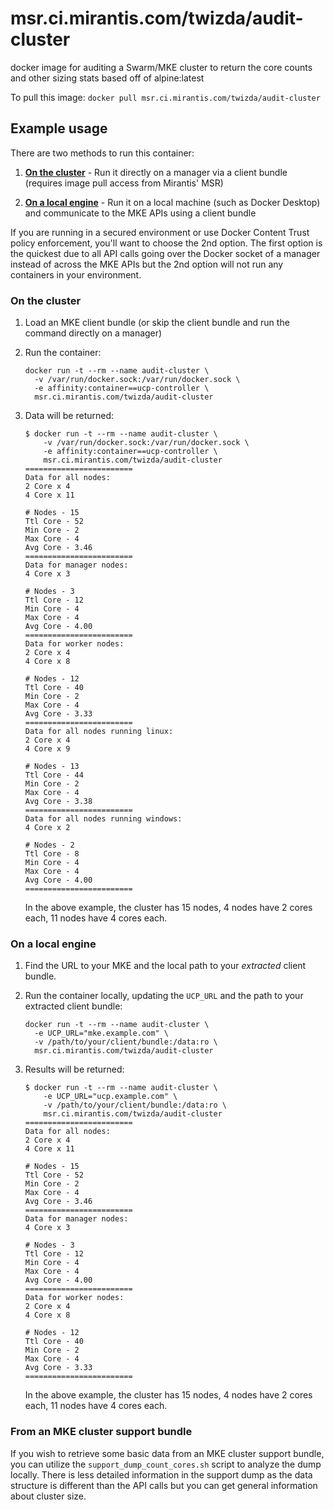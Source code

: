 # msr.ci.mirantis.com/twizda/audit-cluster

docker image for auditing a Swarm/MKE cluster to return the core counts and other sizing stats
based off of alpine:latest

To pull this image:
`docker pull msr.ci.mirantis.com/twizda/audit-cluster`

## Example usage

There are two methods to run this container:

1. [__On the cluster__](#on-the-cluster) - Run it directly on a manager via a client bundle (requires image pull access from Mirantis' MSR)

1. [__On a local engine__](#on-a-local-engine) - Run it on a local machine (such as Docker Desktop) and communicate to the MKE APIs using a client bundle

If you are running in a secured environment or use Docker Content Trust policy enforcement, you'll want to choose the 2nd option.  The first option is the quickest due to all API calls going over the Docker socket of a manager instead of across the MKE APIs but the 2nd option will not run any containers in your environment.

### On the cluster

1. Load an MKE client bundle (or skip the client bundle and run the command directly on a manager)

1. Run the container:

    ```
    docker run -t --rm --name audit-cluster \
      -v /var/run/docker.sock:/var/run/docker.sock \
      -e affinity:container==ucp-controller \
      msr.ci.mirantis.com/twizda/audit-cluster
    ```

1. Data will be returned:

    ```
    $ docker run -t --rm --name audit-cluster \
        -v /var/run/docker.sock:/var/run/docker.sock \
        -e affinity:container==ucp-controller \
        msr.ci.mirantis.com/twizda/audit-cluster
    ========================
    Data for all nodes:
    2 Core x 4
    4 Core x 11

    # Nodes - 15
    Ttl Core - 52
    Min Core - 2
    Max Core - 4
    Avg Core - 3.46
    ========================
    Data for manager nodes:
    4 Core x 3

    # Nodes - 3
    Ttl Core - 12
    Min Core - 4
    Max Core - 4
    Avg Core - 4.00
    ========================
    Data for worker nodes:
    2 Core x 4
    4 Core x 8

    # Nodes - 12
    Ttl Core - 40
    Min Core - 2
    Max Core - 4
    Avg Core - 3.33
    ========================
    Data for all nodes running linux:
    2 Core x 4
    4 Core x 9

    # Nodes - 13
    Ttl Core - 44
    Min Core - 2
    Max Core - 4
    Avg Core - 3.38
    ========================
    Data for all nodes running windows:
    4 Core x 2

    # Nodes - 2
    Ttl Core - 8
    Min Core - 4
    Max Core - 4
    Avg Core - 4.00
    ========================
    ```

   In the above example, the cluster has 15 nodes, 4 nodes have 2 cores each, 11 nodes have 4 cores each.

### On a local engine

1. Find the URL to your MKE and the local path to your _extracted_ client bundle.

1. Run the container locally, updating the `UCP_URL` and the path to your extracted client bundle:

    ```
    docker run -t --rm --name audit-cluster \
      -e UCP_URL="mke.example.com" \
      -v /path/to/your/client/bundle:/data:ro \
      msr.ci.mirantis.com/twizda/audit-cluster
    ```

1. Results will be returned:

    ```
    $ docker run -t --rm --name audit-cluster \
        -e UCP_URL="ucp.example.com" \
        -v /path/to/your/client/bundle:/data:ro \
        msr.ci.mirantis.com/twizda/audit-cluster
    ========================
    Data for all nodes:
    2 Core x 4
    4 Core x 11

    # Nodes - 15
    Ttl Core - 52
    Min Core - 2
    Max Core - 4
    Avg Core - 3.46
    ========================
    Data for manager nodes:
    4 Core x 3

    # Nodes - 3
    Ttl Core - 12
    Min Core - 4
    Max Core - 4
    Avg Core - 4.00
    ========================
    Data for worker nodes:
    2 Core x 4
    4 Core x 8

    # Nodes - 12
    Ttl Core - 40
    Min Core - 2
    Max Core - 4
    Avg Core - 3.33
    ========================
    ```

   In the above example, the cluster has 15 nodes, 4 nodes have 2 cores each, 11 nodes have 4 cores each.

### From an MKE cluster support bundle

If you wish to retrieve some basic data from an MKE cluster support bundle, you can utilize the `support_dump_count_cores.sh` script to analyze the dump locally.  There is less detailed information in the support dump as the data structure is different than the API calls but you can get general information about cluster size.
